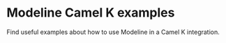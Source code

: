 # Modeline Camel K examples

Find useful examples about how to use Modeline in a Camel K integration.